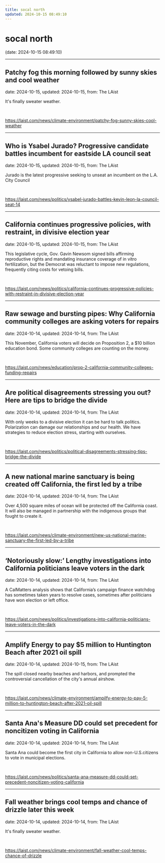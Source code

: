 ```yaml
---
title: socal north
updated: 2024-10-15 08:49:10
---
```


# socal north

(date: 2024-10-15 08:49:10)

---

## Patchy fog this morning followed by sunny skies and cool weather

date: 2024-10-15, updated: 2024-10-15, from: The LAist

It's finally sweater weather. 

<br> 

<https://laist.com/news/climate-environment/patchy-fog-sunny-skies-cool-weather>

---

## Who is Ysabel Jurado? Progressive candidate battles incumbent for eastside LA council seat

date: 2024-10-15, updated: 2024-10-15, from: The LAist

Jurado is the latest progressive seeking to unseat an incumbent on the L.A. City Council 

<br> 

<https://laist.com/news/politics/ysabel-jurado-battles-kevin-leon-la-council-seat-14>

---

## California continues progressive policies, with restraint, in divisive election year

date: 2024-10-15, updated: 2024-10-15, from: The LAist

This legislative cycle, Gov. Gavin Newsom signed bills affirming reproductive rights and mandating insurance coverage of in vitro fertilization, but the Democrat was reluctant to impose new regulations, frequently citing costs for vetoing bills. 

<br> 

<https://laist.com/news/politics/california-continues-progressive-policies-with-restraint-in-divisive-election-year>

---

## Raw sewage and bursting pipes: Why California community colleges are asking voters for repairs

date: 2024-10-14, updated: 2024-10-14, from: The LAist

This November, California voters will decide on Proposition 2, a $10 billion education bond. Some community colleges are counting on the money. 

<br> 

<https://laist.com/news/education/prop-2-california-community-colleges-funding-repairs>

---

## Are political disagreements stressing you out? Here are tips to bridge the divide

date: 2024-10-14, updated: 2024-10-14, from: The LAist

With only weeks to a divisive election it can be hard to talk politics. Polarization can damage our relationships and our health. We have strategies to reduce election stress, starting with ourselves. 

<br> 

<https://laist.com/news/politics/political-disagreements-stressing-tips-bridge-the-divide>

---

## A new national marine sanctuary is being created off California, the first led by a tribe

date: 2024-10-14, updated: 2024-10-14, from: The LAist

Over 4,500 square miles of ocean will be protected off the California coast. It will also be managed in partnership with the indigenous groups that fought to create it. 

<br> 

<https://laist.com/news/climate-environment/new-us-national-marine-sanctuary-the-first-led-by-a-tribe>

---

## ‘Notoriously slow:’ Lengthy investigations into California politicians leave voters in the dark

date: 2024-10-14, updated: 2024-10-14, from: The LAist

A CalMatters analysis shows that California’s campaign finance watchdog has sometimes taken years to resolve cases, sometimes after politicians have won election or left office. 

<br> 

<https://laist.com/news/politics/investigations-into-california-politicians-leave-voters-in-the-dark>

---

## Amplify Energy to pay $5 million to Huntington Beach after 2021 oil spill

date: 2024-10-14, updated: 2024-10-15, from: The LAist

The spill closed nearby beaches and harbors, and prompted the controversial cancellation of the city's annual airshow. 

<br> 

<https://laist.com/news/climate-environment/ampilfy-energy-to-pay-5-million-to-huntington-beach-after-2021-oil-spill>

---

## Santa Ana's Measure DD could set precedent for noncitizen voting in California

date: 2024-10-14, updated: 2024-10-14, from: The LAist

Santa Ana could become the first city in California to allow non-U.S.citizens to vote in municipal elections. 

<br> 

<https://laist.com/news/politics/santa-ana-measure-dd-could-set-precedent-noncitizen-voting-california>

---

## Fall weather brings cool temps and chance of drizzle later this week

date: 2024-10-14, updated: 2024-10-14, from: The LAist

It's finally sweater weather. 

<br> 

<https://laist.com/news/climate-environment/fall-weather-cool-temps-chance-of-drizzle>

